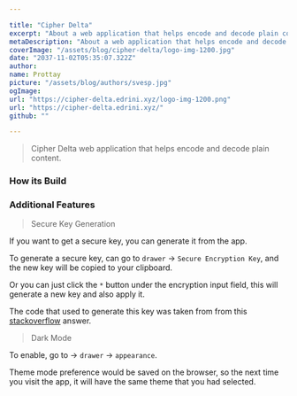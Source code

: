 ```yaml
---

title: "Cipher Delta"
excerpt: "About a web application that helps encode and decode plain content"
metaDescription: "About a web application that helps encode and decode plain content"
coverImage: "/assets/blog/cipher-delta/logo-img-1200.jpg"
date: "2037-11-02T05:35:07.322Z"
author:
name: Prottay
picture: "/assets/blog/authors/svesp.jpg"
ogImage:
url: "https://cipher-delta.edrini.xyz/logo-img-1200.png"
url: "https://cipher-delta.edrini.xyz/"
github: ""

---
```


> Cipher Delta web application that helps encode and decode plain content.

### How its Build

### Additional Features

<div className="mt-10"> </div>

> <div class="text-yellow-900">Secure Key Generation</div>

<div className="mt-10"> </div>

If you want to get a secure key, you can generate it from the app.

To generate a secure key, can go to `drawer` -> `Secure Encryption Key`, and the new key will be copied to your clipboard.

Or you can just click the `*` button under the encryption input field, this will generate a new key and also apply it.

The code that used to generate this key was taken from from this [stackoverflow](https://stackoverflow.com/a/1349426/12966479) answer.

<div className="mt-20"> </div>

> <div class="text-purple-600">Dark Mode</div>

<div className="mt-10"> </div>

To enable, go to -> `drawer` -> `appearance`.

Theme mode preference would be saved on the browser, so the next time you visit the app, it will have the same theme that you had selected.
